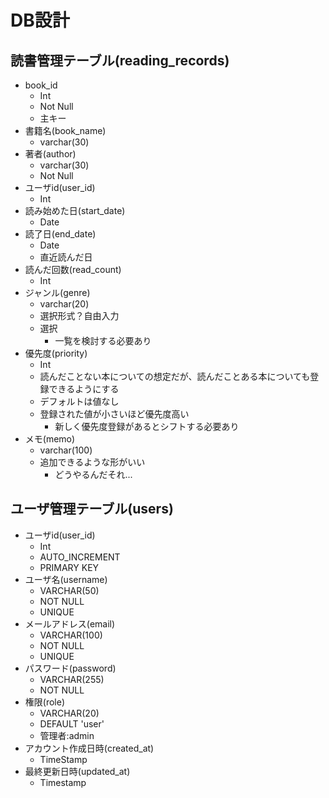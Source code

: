 # DB設計
## 読書管理テーブル(reading_records)
- book_id
  - Int
  - Not Null
  - 主キー
- 書籍名(book_name)
  - varchar(30)
- 著者(author)
  - varchar(30)
  - Not Null
- ユーザid(user_id)
  - Int
- 読み始めた日(start_date)
  - Date
- 読了日(end_date)
  - Date
  - 直近読んだ日
- 読んだ回数(read_count)
  - Int
- ジャンル(genre)
  - varchar(20)
  - 選択形式？自由入力
  - 選択
    - 一覧を検討する必要あり
- 優先度(priority)
  - Int
  - 読んだことない本についての想定だが、読んだことある本についても登録できるようにする
  - デフォルトは値なし
  - 登録された値が小さいほど優先度高い
    - 新しく優先度登録があるとシフトする必要あり
- メモ(memo)
  - varchar(100)
  - 追加できるような形がいい
    - どうやるんだそれ...
## ユーザ管理テーブル(users)
- ユーザid(user_id)
  - Int
  - AUTO_INCREMENT
  - PRIMARY KEY
- ユーザ名(username)
  - VARCHAR(50)
  - NOT NULL
  - UNIQUE
- メールアドレス(email)
  - VARCHAR(100)
  - NOT NULL
  - UNIQUE
- パスワード(password)
  - VARCHAR(255)
  - NOT NULL
- 権限(role)
  - VARCHAR(20)
  - DEFAULT 'user'
  - 管理者:admin
- アカウント作成日時(created_at)
  - TimeStamp
- 最終更新日時(updated_at)
  - Timestamp
